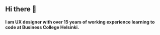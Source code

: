 ## Hi there 👋

#### I am UX designer with over 15 years of working experience learning to code at Business College Helsinki.

<!--
**futuandrei/futuandrei** is a ✨ _special_ ✨ repository because its `README.md` (this file) appears on your GitHub profile.

Here are some ideas to get you started:

- 🔭 I'm currently working on school projects at Business College Helsinki
- 🌱 I’m currently learning HTML, CSS, JavaScript and React
- 👯 I’m looking for trainee Full Stack Web Developer position for autumn 2025
- 💬 Ask me about Full Stack Web Design and Development
- 📫 How to reach me: LinkedIn / Discord

-->
